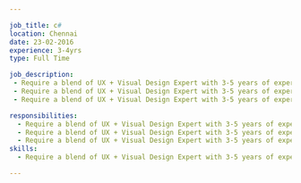 ```yaml
---

job_title: c#
location: Chennai
date: 23-02-2016
experience: 3-4yrs
type: Full Time

job_description:  
 - Require a blend of UX + Visual Design Expert with 3-5 years of experience
 - Require a blend of UX + Visual Design Expert with 3-5 years of experience.
 - Require a blend of UX + Visual Design Expert with 3-5 years of experience.

responsibilities: 
  - Require a blend of UX + Visual Design Expert with 3-5 years of experience
  - Require a blend of UX + Visual Design Expert with 3-5 years of experience
  - Require a blend of UX + Visual Design Expert with 3-5 years of experience
skills: 
  - Require a blend of UX + Visual Design Expert with 3-5 years of experience

---
```


